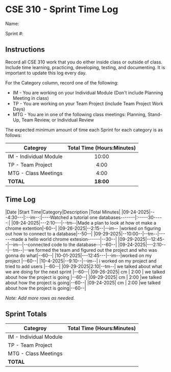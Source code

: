 # CSE 310 - Sprint Time Log

Name:

Sprint #:

## Instructions

Record all CSE 310 work that you do either inside class or outside of class.  Include time learning, practicing, developing, testing, and documenting.  It is important to update this log every day.

For the Category column, record one of the following:
* IM - You are working on your Individual Module (Don't include Planning Meeting in class)
* TP - You are working on your Team Project (include Team Project Work Days)
* MTG - You are in one of the following class meetings: Planning, Stand-Up, Team Review, or Individual Review

The expected minimum amount of time each Sprint for each category is as follows:

|Categroy                       |Total Time (Hours:Minutes)|
|-------------------------------|:------------------------:|
|IM - Individual Module         |          10:00           |
|TP - Team Project              |           4:00           |
|MTG - Class Meetings           |           4:00           |
|**TOTAL**                      |        **18:00**         |

## Time Log

|Date      |Start Time|Category|Description                                 |Total Minutes|
|09-24-2025|---4:30---|:--im--:|----Watched a tutorial one databases-------|:-----30-----:|
|09-24-2025|---2:10---|--tm--|Made a  plan to look at how ot make a chrome extention|-60--|
|09-26-2025|--2:15--|--im-- |worked on figuring out how to connect to a database|--50--|
|09-29-2025|--10:00--|--tm--|------made a hello world chrome extesion------|--30--|
|09-29-2025|--12:45--|--im--|--connected code to the database--|--60--|
|09-24-2025|---2:10---|--tm--|--we formed the team and figured out the project and who was gonna do what|--60--|
|10-01-2025|---12:45---|--im--|worked on my project |--60--|
|10-4-2025|--9:10--|--im--| i worked on my project and tried to add users  |--60--|
|09-29-2025|2:10|--tm--| we talked about  what we are doing for the next sprint  |--60--|
|09-26-2025|      cm    |    2:00    |     we talked about how the project is going    |--60--|
|09-29-2025|     cm     |    2:00    |we talked about how the project is going|--60--|
|09-24-2025|     cm     |    2:00    |we talked about how the project is going|--60--|

_Note: Add more rows as needed._

## Sprint Totals

|Categroy                       |Total Time (Hours:Minutes)|
|-------------------------------|:------------------------:|
|IM - Individual Module         |                          |
|TP - Team Project              |                          |
|MTG - Class Meetings           |                          |
|**TOTAL**                      |                          |